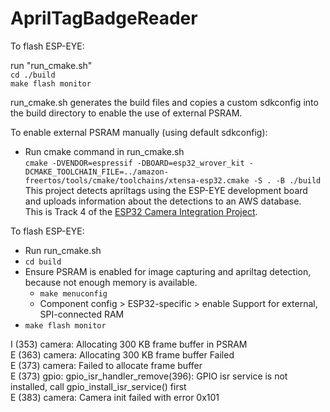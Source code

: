 # AprilTagBadgeReader

To flash ESP-EYE:

run "run_cmake.sh"\
`cd ./build`\
`make flash monitor`

run_cmake.sh generates the build files and copies a custom sdkconfig into the build directory to enable the use of external PSRAM.

To enable external PSRAM manually (using default sdkconfig):
- Run cmake command in run_cmake.sh\
`cmake -DVENDOR=espressif -DBOARD=esp32_wrover_kit -DCMAKE_TOOLCHAIN_FILE=../amazon-freertos/tools/cmake/toolchains/xtensa-esp32.cmake -S . -B ./build`
This project detects apriltags using the ESP-EYE development board and uploads information about the detections to an AWS database.\
This is Track 4 of the [ESP32 Camera Integration Project](https://docs.google.com/document/d/1B1Nw_E98su2T_MYRsv42q9W8aAoufVafAxsERkIy82M/edit#heading=h.4nbkefahv1lc).

To flash ESP-EYE:
- Run run_cmake.sh
- `cd build`
- Ensure PSRAM is enabled for image capturing and apriltag detection, because not enough memory is available.
    - `make menuconfig`
    - Component config > ESP32-specific > enable Support for external, SPI-connected RAM
- `make flash monitor`



I (353) camera: Allocating 300 KB frame buffer in PSRAM\
E (363) camera: Allocating 300 KB frame buffer Failed\
E (373) camera: Failed to allocate frame buffer\
E (373) gpio: gpio_isr_handler_remove(396): GPIO isr service is not installed, call gpio_install_isr_service() first\
E (383) camera: Camera init failed with error 0x101

